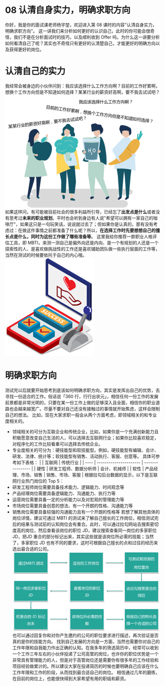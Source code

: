 # 08 认清自身实力，明确求职方向

你好，我是你的面试课老师杨宇堃，欢迎进入第 08
课时的内容"认清自身实力，明确求职方向"。
这一讲我们来分析如何更好的认识自己，此时的你可能会很奇怪，我们不是在分析面试时的技巧，以及顺利收到
Offer
吗，为什么这一讲要分析如何看清自己了呢？其实也不奇怪只有更好的认清楚自己，才能更好的明确方向以及获得更好的岗位。

# 认清自己的实力

我经常会被身边的小伙伴问到：我应该选择什么工作方向啊？目前的工作好累啊，想换个工作方向但是不知道如何选择？某某行业的薪资好高啊，要不我去试试吧？
![img](assets/Cgq2xl357HuAOGynAADrI_pANNA147.png)
如果这样问，有可能被目前社会的很多利益所引导，已经忘了**出发点是什么**或者没有思考过**未来的职业规划**。平时也会听到身边有人说"希望可以拥有一家自己的咖啡厅"，如果这只是一句玩笑话，说说就过去了；但如果你是认真的，那有没有考虑过：在做这件事情之前都准备了什么呢？所以，**在选择工作时先要想想自己的擅长点是什么，同时为这份工作做了哪些准备等**。
这里我给你推荐一款职业人格评估工具，即
MBTI，来测一测自己是偏外向还是内向、是一个有规划的人还是一个探索性的人、是喜欢做挑战性的工作还是喜欢辅助团队做一些执行层面的工作等，当然在测试的时候要依托于自己的内心哦。
![img](assets/Cgq2xl357FGAEP2nAADFGH1SM3o459.png)

# 明确求职方向

测试完以后就要开始思考到底该如何明确求职方向，其实是发挥出自己的优势，去寻找一份适合的工作。俗话说「360
行，行行出状元」，相信任何一份工作的发展前景都是非常光明的，只要在某一份工作上做的足够深入且全面，相信你的职业道路也会越来越宽广。尽量不要对自己还没有接触过的事情就开始焦虑，这样会限制自己的想法。
比如，现在大家求职一般会从两个方面考虑，即领域相关的和专业度相关的。

-   领域相关的可分为互联企业和传统企业，比如，如果你是一个充满创新能力且积极愿意改变自己生活的人，可以选择去互联网行业；如果你比较喜欢稳定，对程序化的工作比较看重可以选择去传统企业。
-   专业度相关的可分为：硬技能型和软技能型。例如，硬技能型有编辑、会计、研发、法律、统计等；软技能型有销售、活动执行、客服、创意等。
    具体可参考如下表格： \| \| 互联网 \| 传统行业 \| \| ---- \|
    ---------------------- \| ---------------- \| \| 硬性 \|
    研发工程师、数据分析师 \| 会计、机械师 \| \| 软性 \|
    产品经理、市场、销售 \| 销售、市场、客服 \|
    根据拉勾后台数据的显示，以下是互联网行业热门岗位的 Top 5：
-   研发工程师岗位需要具备技术能力、逻辑能力、时间观念等
-   产品经理岗位需要具备逻辑能力、沟通能力、执行力等
-   运营岗位需要具备一定的分析能力以及对宏观的管理能力等
-   市场岗位需要具备创意的想法、有一个开朗的性格、沟通能力等
-   销售岗位需要具备较强的沟通能力且有一个开朗的性格等
    若想了解其他具体的岗位详情，建议可通过 MBTI
    的测试来了解自己擅长的工作岗位，相信测试完后的结果与测试前的认知岗位会有重合。此时，可以通过拉勾网站去搜索密切度高的岗位，然后查看该岗位的职位
    JD，建议搜索查看同一岗位的多家职位 JD，把JD
    重合的部分标记出来，其实这些就是该岗位所必需的技能；当然了，多家职位
    JD
    也有不同的要求，这时可根据自己擅长的点和过往的经历来选出最合适的公司。
    ![img](assets/Cgq2xl356_2AXHwaAAC8sYe_h0k793.png)
    也可以通过回复你和对你产生邀约的公司的职位要求进行描述，再次验证是否真的是你的技能方向。
    找到自己发展的方向是一方面，当然也需要你对自己的工作年限和自我能力作出正确的认知。在我多年的筛选简历中，经常可以收到一个工作三年左右的小伙伴投递了公司高管的岗位，也许你的职位优势是一个非常具有管理能力的人，但是对于高管岗位还是需要你有很多年的工作经验和项目经验做累计的。所以建议大家在投递简历的时候也要明确自己应该在什么工作年限和工作的阶段，从而找到最合适自己的岗位。
    相信通过几年的磨练，在目前的岗位上，也能很快得到大家希望有用的职级和薪资。
